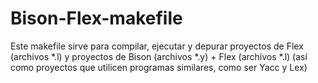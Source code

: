# Bison-Flex-makefile
Este makefile sirve para compilar, ejecutar y depurar proyectos de Flex (archivos *.l) y proyectos de Bison (archivos *.y) + Flex (archivos *.l) (así como proyectos que utilicen programas similares, como ser Yacc y Lex)
